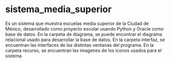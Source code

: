 # sistema_media_superior
Es un sistema que muestra escuelas media superior de la Ciudad de México, desarrollado como proyecto escolar usando Python y Oracle como base de datos.
En la carpeta de diagrama, se puede encontrar el diagrama relacional usado para desarrollar la base de datos.
En la carpeta interfaz, se encuentran las interfaces de las distintas ventanas del programa.
En la carpeta recurso, se encuentran las imagenes de los iconos usados para el sistema
